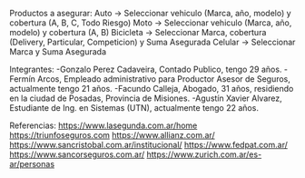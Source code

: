 Productos a asegurar:
Auto -> Seleccionar vehiculo (Marca, año, modelo) y cobertura (A, B, C, Todo Riesgo)
Moto -> Seleccionar vehiculo (Marca, año, modelo) y cobertura (A, B)
Bicicleta -> Seleccionar Marca, cobertura (Delivery, Particular, Competicion) y Suma Asegurada
Celular -> Seleccionar Marca y Suma Asegurada

Integrantes:
-Gonzalo Perez Cadaveira, Contado Publico, tengo 29 años.
-Fermín Arcos, Empleado administrativo para Productor Asesor de Seguros, actualmente tengo 21 años.
-Facundo Calleja, Abogado, 31 años, residiendo en la ciudad de Posadas, Provincia de Misiones.
-Agustín Xavier Alvarez, Estudiante de Ing. en Sistemas (UTN), actualmente tengo 22 años.

Referencias:
https://www.lasegunda.com.ar/home
https://triunfoseguros.com
https://www.allianz.com.ar/
https://www.sancristobal.com.ar/institucional/
https://www.fedpat.com.ar/
https://www.sancorseguros.com.ar/
https://www.zurich.com.ar/es-ar/personas

